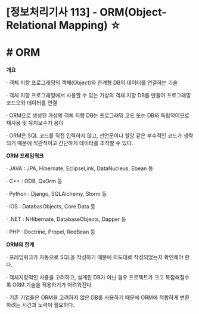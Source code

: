 

# [정보처리기사 113] - ORM(Object-Relational Mapping) ☆



# **# ORM**

**개요**

· 객체 지향 프로그래밍의 객체(Object)와 관계형 DB의 데이터를 연결하는 기술

· 객체 지향 프로그래밍에서 사용할 수 있는 가상의 객체 지향 DB를 만들어 프로그래밍 코드오와 데이터를 연결

· ORM으로 생성된 가상의 객체 지향 DB는 프로그래밍 코드 또는 DB와 독립적이므로 재사용 및 유지보수가 용이

· ORM은 SQL 코드를 직접 입력하지 않고, 선언문이나 할당 같은 부수적인 코드가 생략되기 때문에 직관적이고 간단하게 데이터를 조작할 수 있다.



**ORM 프레임워크**

· JAVA : JPA, Hibernate, EclipseLink, DataNucleus, Ebean 등

· C++ : ODB, QxOrm 등

· Python : Django, SQLAlchemy, Storm 등

· iOS : DatabasObjects, Core Data 등

· .NET : NHibernate, DatabaseObjects, Dapper 등

· PHP : Doctrine, Propel, RedBean 등



**ORM의 한계**

· 프레임워크가 자동으로 SQL을 작성하기 때문에 의도대로 작성되었는지 확인해야 한다.

· 객체지향적인 사용을 고려하고, 설계된 DB가 아닌 경우 프로젝트가 크고 복잡해질수록 ORM 기술을 적용하기가 어려워진다.

· 기존 기업들은 ORM을 고려하지 않은 DB를 사용하기 때문에 ORM에 적합하게 변환하려는 시간과 노력이 필요하다.